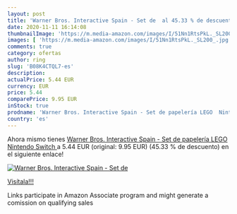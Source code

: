 ```yaml
---
layout: post
title: 'Warner Bros. Interactive Spain - Set de  al 45.33 % de descuento'
date: 2020-11-11 16:14:08
thumbnailImage: 'https://m.media-amazon.com/images/I/51Nn1RtsPkL._SL200_.jpg'
images: [ 'https://m.media-amazon.com/images/I/51Nn1RtsPkL._SL200_.jpg' ]
comments: true
category: ofertas
author: ring
slug: 'B08K4CTQL7-es'
description:
actualPrice: 5.44 EUR
currency: EUR
price: 5.44
comparePrice: 9.95 EUR
inStock: true
prodname: 'Warner Bros. Interactive Spain - Set de papelería LEGO  Nintendo Switch '
country: 'es'
---
```


Ahora mismo tienes [Warner Bros. Interactive Spain - Set de papelería LEGO  Nintendo Switch ](https://www.amazon.es/dp/B08K4CTQL7/?tag=tolees-21) a 5.44 EUR (original: 9.95 EUR) (45.33 %  de descuento) en el siguiente enlace!

[![Warner Bros. Interactive Spain - Set de ](https://m.media-amazon.com/images/I/51Nn1RtsPkL._SL200_.jpg)](https://www.amazon.es/dp/B08K4CTQL7/?tag=tolees-21)

[Visítala!!!](https://www.amazon.es/dp/B08K4CTQL7/?tag=tolees-21)

Links participate in Amazon Associate program and might generate a comission on qualifying sales
